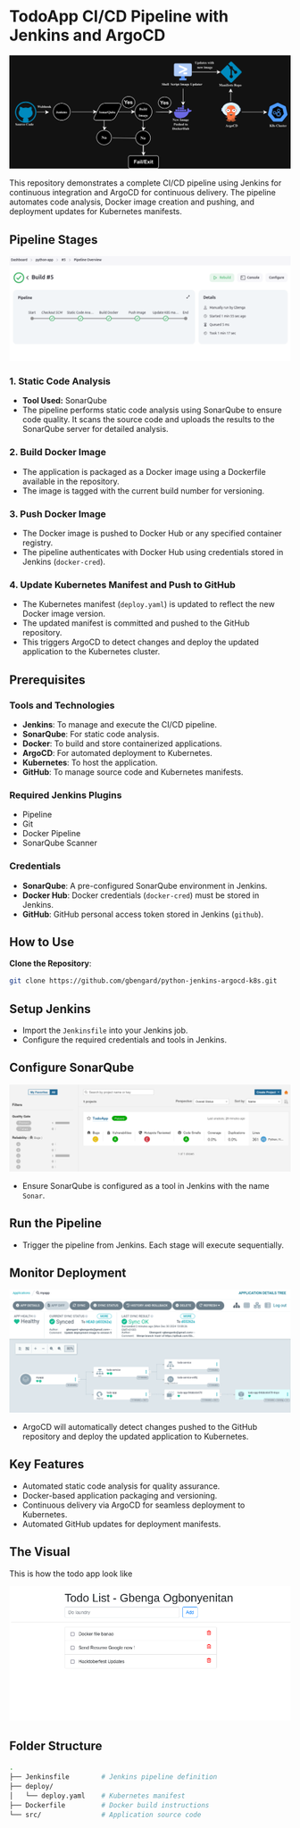 # TodoApp CI/CD Pipeline with Jenkins and ArgoCD

![todo App](images/todo-cicd.png)

This repository demonstrates a complete CI/CD pipeline using Jenkins for continuous integration and ArgoCD for continuous delivery. The pipeline automates code analysis, Docker image creation and pushing, and deployment updates for Kubernetes manifests.

## Pipeline Stages

![pipeline](images/pipeline.png)

### 1. **Static Code Analysis**
- **Tool Used:** SonarQube  
- The pipeline performs static code analysis using SonarQube to ensure code quality. It scans the source code and uploads the results to the SonarQube server for detailed analysis.

### 2. **Build Docker Image**
- The application is packaged as a Docker image using a Dockerfile available in the repository.
- The image is tagged with the current build number for versioning.

### 3. **Push Docker Image**
- The Docker image is pushed to Docker Hub or any specified container registry. 
- The pipeline authenticates with Docker Hub using credentials stored in Jenkins (`docker-cred`).

### 4. **Update Kubernetes Manifest and Push to GitHub**
- The Kubernetes manifest (`deploy.yaml`) is updated to reflect the new Docker image version.
- The updated manifest is committed and pushed to the GitHub repository. 
- This triggers ArgoCD to detect changes and deploy the updated application to the Kubernetes cluster.

## Prerequisites

### Tools and Technologies
- **Jenkins**: To manage and execute the CI/CD pipeline.
- **SonarQube**: For static code analysis.
- **Docker**: To build and store containerized applications.
- **ArgoCD**: For automated deployment to Kubernetes.
- **Kubernetes**: To host the application.
- **GitHub**: To manage source code and Kubernetes manifests.

### Required Jenkins Plugins
- Pipeline
- Git
- Docker Pipeline
- SonarQube Scanner

### Credentials
- **SonarQube**: A pre-configured SonarQube environment in Jenkins.
- **Docker Hub**: Docker credentials (`docker-cred`) must be stored in Jenkins.
- **GitHub**: GitHub personal access token stored in Jenkins (`github`).

## How to Use

**Clone the Repository**:
   ```bash
   git clone https://github.com/gbengard/python-jenkins-argocd-k8s.git
   ```

## Setup Jenkins

- Import the `Jenkinsfile` into your Jenkins job.
- Configure the required credentials and tools in Jenkins.

## Configure SonarQube

![sonar](images/sonar.png)

- Ensure SonarQube is configured as a tool in Jenkins with the name `Sonar`.

## Run the Pipeline
- Trigger the pipeline from Jenkins. Each stage will execute sequentially.

## Monitor Deployment

![argocd](images/argocd.png)

- ArgoCD will automatically detect changes pushed to the GitHub repository and deploy the updated application to Kubernetes.

## Key Features
- Automated static code analysis for quality assurance.
- Docker-based application packaging and versioning.
- Continuous delivery via ArgoCD for seamless deployment to Kubernetes.
- Automated GitHub updates for deployment manifests.

## The Visual

This is how the todo app look like

![visual](images/visual.png)

## Folder Structure

```bash
.
├── Jenkinsfile        # Jenkins pipeline definition
├── deploy/
│   └── deploy.yaml    # Kubernetes manifest
├── Dockerfile         # Docker build instructions
└── src/               # Application source code
```